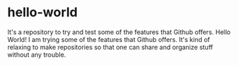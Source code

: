 # hello-world
It's a repository to try and test some of the features that Github offers.
Hello World! I am trying some of the features that Github offers. It's kind of relaxing to make repositories so that one can share and organize stuff without any trouble.
